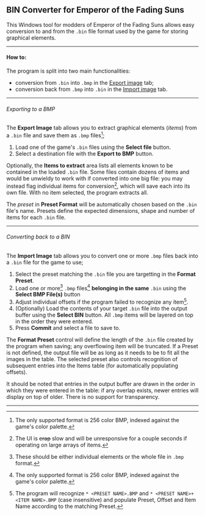 ## BIN Converter for Emperor of the Fading Suns

This Windows tool for modders of Emperor of the Fading Suns allows easy conversion to and from the ```.bin``` file format used by the game for storing graphical elements.


---
#### How to:

The program is split into two main functionalities:
* conversion from ```.bin``` into ```.bmp``` in the [Export image](#exporting-to-a-bmp) tab;
* conversion back from ```.bmp``` into ```.bin``` in the [Import image](#converting-back-to-a-bin) tab.

---	
###### Exporting to a BMP

 The **Export Image** tab allows you to extract graphical elements (*items*) from a ```.bin``` file and save them as ```.bmp``` files[^1]; 

1.  Load one of the game's ```.bin``` files using the **Select file** button.
2.  Select a destination file with the **Export to BMP** button.

Optionally, the **Items to extract** area lists all elements known to be contained in the loaded ```.bin``` file. Some files contain dozens of items and would be unwieldy to work with if converted into one big file: you may instead flag individual items for conversion[^2], which will save each into its own file. With no item selected, the program extracts all.

The *preset* in **Preset Format** will be automatically chosen based on the ```.bin``` file's name. Presets define the expected dimensions, shape and number of items for each ```.bin``` file. 

---
###### Converting back to a BIN

 The **Import Image** tab allows you to convert one or more ```.bmp``` files back into a ```.bin``` file for the game to use; 

1. Select the preset matching the ```.bin``` file you are targetting in the **Format Preset**. 
2. Load one or more[^3] ```.bmp``` files[^1] **belonging in the same** ```.bin``` using the **Select BMP File(s)** button
3. Adjust individual offsets if the program failed to recognize any item[^4].
4. (Optionally) Load the contents of your target ```.bin``` file into the output buffer using the **Select BIN** button. All ```.bmp``` items will be layered on top in the order they were entered.
5. Press **Commit** and select a file to save to.

The **Format Preset** control will define the length of the ```.bin``` file created by the program when saving; any overflowing item will be truncated. If a Preset is not defined, the output file will be as long as it needs to be to fit all the images in the table. 
The selected preset also controls recognition of subsequent entries into the Items table (for automatically populating offsets).

It should be noted that entries in the output buffer are drawn in the order in which they were entered in the table: if any overlap exists, newer entries will display on top of older. There is no support for transparency.

---

[^1]: The only supported format is 256 color BMP, indexed against the game's color palette.
[^2]: The UI is ~~crap~~ slow and will be unresponsive for a couple seconds if operating on large arrays of items.
[^3]: These should be either individual elements or the whole file in ```.bmp``` format.
[^4]: The program will recognize ```* <PRESET NAME>.BMP``` and ```* <PRESET NAME>+<ITEM NAME>.BMP``` (case insensitive) and populate Preset, Offset and Item Name according to the matching Preset.
